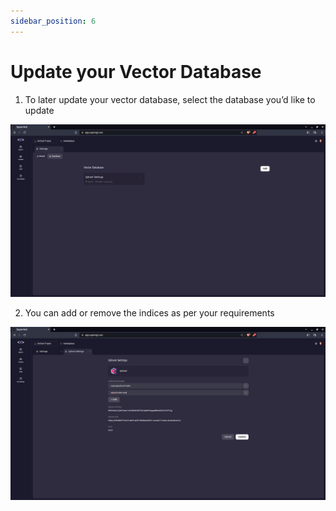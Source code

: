 ```yaml
---
sidebar_position: 6
---
```


# Update your Vector Database

1. To later update your vector database, select the database you’d like to update

![alt_text](/../assets/images/UDB1.png)

2. You can add or remove the indices as per your requirements

![alt_text](/../assets/images/UDB2.png)
